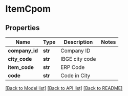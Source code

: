 # ItemCpom

## Properties
Name | Type | Description | Notes
------------ | ------------- | ------------- | -------------
**company_id** | **str** | Company ID | 
**city_code** | **str** | IBGE city code | 
**item_code** | **str** | ERP Code | 
**code** | **str** | Code in City | 

[[Back to Model list]](../README.md#documentation-for-models) [[Back to API list]](../README.md#documentation-for-api-endpoints) [[Back to README]](../README.md)


